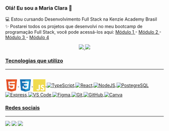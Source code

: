 ### Olá! Eu sou a Maria Clara 👋
💻 Estou cursando Desenvolvimento Full Stack na Kenzie Academy Brasil <br>
✨ Postarei todos os projetos que desenvolvi no meu bootcamp de programação Full Stack, você pode acessá-los aqui: <a href="https://github.com/mariaclaratabosa/M1-PROJETOS" target="_blank"> Módulo 1 </a> - <a href="https://github.com/mariaclaratabosa/M2-PROJETOS" target="_blank"> Módulo 2 </a> - <a href="https://github.com/mariaclaratabosa/M3-PROJETOS" target="_blank"> Módulo 3 </a> - <a href="https://github.com/mariaclaratabosa/M4-PROJETOS"> Módulo 4 </a>

<div align="center">
  <a href="https://github.com/mariaclaratabosa">
  <img height="160em" src="https://github-readme-stats.vercel.app/api?username=mariaclaratabosa&show_icons=true&theme=monokai&include_all_commits=true&count_private=true"/>
  <img height="160em" src="https://github-readme-stats.vercel.app/api/top-langs/?username=mariaclaratabosa&layout=compact&langs_count=7&theme=monokai"/>
</div>

### Tecnologias que utilizo
  <hr>
<div style="display: inline_block"><br>
  <img align="center" alt="HTML" height="40" width="40" src="https://raw.githubusercontent.com/devicons/devicon/master/icons/html5/html5-original.svg">
  <img align="center" alt="CSS" height="40" width="40" src="https://raw.githubusercontent.com/devicons/devicon/master/icons/css3/css3-original.svg">
  <img align="center" alt="JavaSript" height="40" width="40" src="https://raw.githubusercontent.com/devicons/devicon/master/icons/javascript/javascript-plain.svg">
  <img align="center" alt="TypeScript" height="40" width="40" src="https://cdn.jsdelivr.net/gh/devicons/devicon/icons/typescript/typescript-original.svg" />
  <img align="center" alt="React" height="40" width="40" src="https://cdn.jsdelivr.net/gh/devicons/devicon/icons/react/react-original.svg" />
  <img align="center" alt="NodeJS" height="40" width="40" src="https://cdn.jsdelivr.net/gh/devicons/devicon/icons/nodejs/nodejs-original.svg">
  <img align="center" alt="PostegreSQL" height="40" width="40" src="https://cdn.jsdelivr.net/gh/devicons/devicon/icons/postgresql/postgresql-original.svg">
  <img align="center" alt="Express" height="40" width="40" src="https://cdn.jsdelivr.net/gh/devicons/devicon/icons/express/express-original-wordmark.svg">
  <img align="center" alt="VS Code" height="40" width="40" src="https://cdn.jsdelivr.net/gh/devicons/devicon/icons/vscode/vscode-original.svg">
  <img align="center" alt="Figma" height="40" width="40" src="https://cdn.jsdelivr.net/gh/devicons/devicon/icons/figma/figma-original.svg">
  <img align="center" alt="Git" height="40" width="40" src="https://cdn.jsdelivr.net/gh/devicons/devicon/icons/git/git-original.svg">
  <img align="center" alt="GitHub" height="40" width="40" src="https://cdn.jsdelivr.net/gh/devicons/devicon/icons/github/github-original.svg">
  <img align="center" alt="Canva" height="40" width="40" src="https://cdn.jsdelivr.net/gh/devicons/devicon/icons/canva/canva-original.svg">
          
  
  ### Redes sociais
  <hr>
 <div>
   <a href="https://www.linkedin.com/in/maria-clara-tabosa/" target="_blank"><img src="https://img.shields.io/badge/-LinkedIn-%230077B5?style=for-the-badge&logo=linkedin&logoColor=white" target="_blank"></a> 
 <a href = "mailto:mariaclaratabosa@outlook.com"><img src="https://img.shields.io/badge/Microsoft_Outlook-0078D4?style=for-the-badge&logo=microsoft-outlook&logoColor=white" target="_blank"></a>
  <a href="https://instagram.com/mariaclaratabosa_" target="_blank"><img src="https://img.shields.io/badge/-Instagram-%23E4405F?style=for-the-badge&logo=instagram&logoColor=white" target="_blank"></a>
</div>
